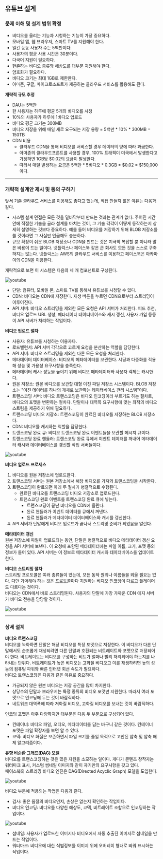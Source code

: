 ## 유튜브 설계

### 문제 이해 및 설계 범위 확정
- 비디오를 올리는 기능과 시청하는 기능이 가장 중요하다.
- 모바일 앱, 웹 브라우저, 스마트 TV를 지원해야 한다.
- 일간 능동 사용자 수는 5백만이다.
- 사용자의 평균 사용 시간은 30분이다.
- 다국어 지원이 필요하다.
- 현존하는 비디오 종류와 해상도를 대부분 지원해야 한다.
- 암호화가 필요하다.
- 비디오 크기는 최대 1GB로 제한한다.
- 아마존, 구글, 마이크로소프트가 제공하는 클라우드 서비스를 활용해도 된다.

**개략적 규모 추정**  
- DAU는 5백만
- 한 사용자는 하루에 평균 5개의 비디오를 시청
- 10%의 사용자가 하루에 1비디오 업로드
- 비디오 평균 크기는 300MB
- 비디오 저장을 위해 매일 새로 요구되는 저장 용량 = 5백만 * 10% * 300MB = 150TB
- CDN 비용
  - 클라우드 CDN을 통해 비디오를 서비스할 경우 데이터의 양에 따라 과금한다.
  - 아마존의 클라우드프론트를 사용할 경우, 100% 트래픽이 미국에서 발생한다고 가정하면 1GB당 $0.02의 요금이 발생한다.
  - 따라서 매일 발생하는 요금은 5백만 * 5비디오 * 0.3GB * $0.02 = $150,000이다.

---

### 개략적 설계안 제시 및 동의 구하기
앞서 기존 클라우드 서비스를 이용해도 좋다고 했는데, 직접 만들지 않은 이유는 다음과 같다.  

- 시스템 설계 면접은 모든 것을 밑바닥부터 만드는 것과는 관계가 없다. 주어진 시간 안에 적절한 기술을 골라 설계를 마치는 것이, 그 기술 각각이 어떻게 동작하는지 상세히 설명하는 것보다 중요하다. 예를 들어 비디오를 저장하기 위해 BLOB 저장소를 쓸 것이라면 그 사실만 언급해도 충분하다.
- 규모 확장이 쉬운 BLOB 저장소나 CDN을 만드는 것은 지극히 복잡할 뿐 아니라 많은 비용이 드는 일이다. 넷플릭스나 페이스북 같은 큰 회사도 모든 것을 스스로 구축하지는 않는다. 넷플릭스는 AWS의 클라우드 서비스를 이용하고 페이스북은 아카마이의 CDN을 이용한다.

개략적으로 보면 이 시스템은 다음의 세 개 컴포넌트로 구성된다.  

![youtube](../../image/youtube1.png)  

- 단말: 컴퓨터, 모바일 폰, 스마트 TV를 통해서 유튜브를 시청할 수 있다.
- CDN: 비디오는 CDN에 저장한다. 재생 버튼을 누르면 CDN으로부터 스트리밍이 이루어진다.
- API 서버: 비디오 스트리밍을 제외한 모든 요청은 API 서버가 처리한다. 피드 추천, 비디오 업로드 URL 생성, 메타데이터 데이터베이스와 캐시 갱신, 사용자 가입 등등이 API 서버가 처리하는 작업이다.

**비디오 업로드 절차**  
- 사용자: 유튜브를 시청하는 이용자다.
- 로드밸런서: API 서버 각각으로 고르게 요청을 분산하는 역할을 담당한다.
- API 서버: 비디오 스트리밍을 제외한 다른 모든 요청을 처리한다.
- 메타데이터 데이터베이스: 비디오의 메타데이터를 보관한다. 샤딩과 다중화를 적용해 성능 및 가용성 요구사항을 충족한다.
- 메타데이터 캐시: 성능을 높이기 위해 비디오 메타데이터와 사용자 객체는 캐시한다.
- 원본 저장소: 원본 비디오를 보관할 대형 이진 파일 저장소 시스템이다. BLOB 저장소는 "이진 데이터를 하나의 개체로 보관하는 데이터베이스 관리 시스템"이다.
- 트랜스코딩 서버: 비디오 트랜스코딩은 비디오 인코딩이라 부르기도 하는 절차로, 비디오의 포맷을 변환하는 절차다. 단말이나 대역폭 요구사항에 맞는 최적의 비디오 스트림을 제공하기 위해 필요하다.
- 트랜스코딩 비디오 저장소: 트랜스코딩이 완료된 비디오를 저장하는 BLOB 저장소다.
- CDN: 비디오를 캐시하는 역할을 담당한다.
- 트랜스코딩 완료 큐: 비디오 트랜스코딩 완료 이벤트들을 보관할 메시지 큐이다.
- 트랜스코딩 완료 핸들러: 트랜스코딩 완료 큐에서 이벤트 데이터를 꺼내어 메타데이터 캐시와 데이터베이스를 갱신할 작업 서버들이다.

![youtube](../../image/youtube2.png)  

**비디오 업로드 프로세스**  
1. 비디오를 원본 저장소에 업로드한다.
2. 트랜스코딩 서버는 원본 저장소에서 해당 비디오를 가져와 트랜스코딩을 시작한다.
3. 트랜스코딩이 완료되면 아래 두 절차가 병렬적으로 수행된다.
   - 완료된 비디오를 트랜스코딩 비디오 저장소로 업로드한다.
   - 트랜스코딩 완료 이벤트를 트랜스코딩 완료 큐에 넣는다.
     - 트랜스코딩이 끝난 비디오를 CDN에 올린다.
     - 완료 핸들러가 이벤트 데이터를 큐에서 꺼낸다.
     - 완료 핸들러가 메타데이터 데이터베이스와 캐시를 갱신한다.
4. API 서버가 단말에게 비디오 업로드가 끝나서 스트리밍 준비가 되었음을 알린다.

**메타데이터 갱신**  
원본 저장소에 파일이 업로드되는 동안, 단말은 병렬적으로 비디오 메타데이터 갱신 요청을 API 서버에 보낸다. 이 요청에 포함된 메타데이터에는 파일 이름, 크기, 포맷 등의 정보가 들어 있다. API 서버는 이 정보로 메타데이터 캐시와 데이터베이스를 업데이트 한다.

**비디오 스트리밍 절차**  
스트리밍 프로토콜은 여러 종류들이 있는데, 모든 동작 원리나 이름들을 외울 필요는 없다. 다만 기억해야 하는 것은 프로토콜마다 지원하는 비디오 인코딩이 다르고 플레이어도 다르다는 것이다.  
비디오는 CDN에서 바로 스트리밍된다. 사용자의 단말에 가장 가까운 CDN 에지 서버가 비디오 전송을 담당할 것이다.  

![youtube](../../image/youtube3.png)  

---

### 상세 설계

**비디오 트랜스코딩**  
비디오를 녹화하면 단말은 해당 비디오를 특정 포맷으로 저장한다. 이 비디오가 다른 단말에서도 순조롭게 재생되려면 다른 단말과 호환되는 비트레이트와 포맷으로 저장되어야 한다. 비트레이트는 비디오를 구성하는 비트가 얼마나 빨리 처리되어야 하는지를 나타내는 단위다. 비트레이트가 높은 비디오는 고화질 비디오고 이를 재생하려면 높의 성능의 컴퓨팅 파워와 빠른 인터넷 회선 속도가 필요하다.  
비디오 트랜스코딩은 다음과 같은 이유로 중요하다.  
- 가공되지 않은 원본 비디오는 저장 공간을 많이 차지한다.
- 상당수의 단말과 브라우저는 특정 종류의 비디오 포맷만 지원한다. 따라서 여러 포맷으로 인코딩해 두는 것이 바람직하다.
- 네트워크 대역폭에 따라 저화질 비디오, 고화질 비디오를 보내는 것이 바람직하다.

인코딩 포맷은 아주 다양하지만 대부분은 다음 두 부분으로 구성되어 있다.  
- 컨테이너: 비디오 파일, 오디오, 메타데이터를 담는 바구니 같은 것이다. 컨테이너 포맷은 파일 확장자를 보면 알 수 있다.
- 코덱: 비디오 화질은 보존하면서 파일 크기를 줄일 목적으로 고안된 압축 및 압축 해제 알고리즘이다.

**유향 비순환 그래프(DAG) 모델**  
비디오를 트랜스코딩하는 것은 많은 자원을 소모하는 일이다. 게다가 콘텐츠 창작자는 워터마크 표시, 커스텀 썸네일 이미지와 같이 자기만의 요구사항을 갖고 있다.  
페이스북의 스트리밍 비디오 엔진은 DAG(Directed Acyclic Graph) 모델을 도입한다.

![youtube](../../image/youtube4.png)   

비디오 부분에 적용되는 작업은 다음과 같다.  
- 검사: 좋은 품질의 비디오인지, 손상은 없는지 확인하는 작업이다.
- 비디오 인코딩: 비디오를 다양한 해상도, 코덱, 비트레이트 조합으로 인코딩하는 작업이다.  

![youtube](../../image/youtube5.png)   

- 섬네일: 사용자가 업로드한 이미지나 비디오에서 자동 추출된 이미지로 섬네일을 만드는 작업이다.
- 워터마크: 비디오에 대한 식별정보를 이미지 위에 오버레이 형태로 띄워 표시하는 작업이다.
